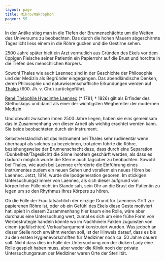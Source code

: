 ```yaml
---
layout: page
title: Mikro/Makrophon
pagenr: 55
---
```


In der Antike stieg man in die Tiefen der Brunnenschächte um die Weiten des Universums zu beobachten. Das durch die hohen Mauern abgeschirmte Tageslicht liess einem in die Röhre gucken und die Gestirne sehen.

2500 Jahre später hielt ein Arzt vermutlich aus Gründen des Ekels vor dem üppigen Fleische seiner Patientin ein Papierrohr auf die Brust und horchte in die Tiefen des menschlichen Körpers.

Sowohl Thales wie auch Laennec sind in der Geschichte der Philosophie und der Medizin als Begründer eingegangen. Das abendländische Denken, deren Philosophie und naturwissenschaftliche Erkundungen werden auf [Thales](https://de.wikipedia.org/wiki/Thales) (600. Jh. v. Chr.) zurückgeführt.

[René Théophile Hyacinthe Laennec](https://de.wikipedia.org/wiki/Ren%C3%A9_Th%C3%A9ophile_Hyacinthe_La%C3%ABnnec) (* 1781; † 1826) gilt als Erfinder des Stethoskops und damit als einer der wichtigsten Wegbereiter der modernen Medizin.

Und obwohl zwischen ihnen 2500 Jahre liegen, haben sie eins gemeinsam das in Zusammenhang von dieser Arbeit als wichtig erachtet werden kann. Sie beide beobachteten durch ein Instrument.

Selbstverständlich ist das Instrument bei Thales sehr rudimentär wenn überhaupt als solches zu bezeichnen, trotzdem führte die Röhre, beziehungsweise der Brunnenschacht dazu, dass durch eine Separation (Dunkelheit/Tageslicht) die Sinne insofern geschärft werden, als dass es dadurch möglich wurde die Sterne auch tagsüber zu beobachten. Sowohl bei Thales, wie auch bei Laennec erforderte die Einführung eines Instrumentes zudem ein neuen Sehen und vorallem ein neues Hören bei Laennec. Jetzt, 1814, wurde die Ipodgeneration geboren. Im stickigen Untersuchungszimmer von Laennec, als sich dieser aufgrund von körperlicher Fülle nicht im Stande sah, sein Ohr an die Brust der Patientin zu legen um so den Rhythmus ihres Körpers zu hören.

Ob die Fülle der Frau tatsächlich der einzige Grund für Laennecs Griff zur papierenen Röhre ist, oder ob ein Gefühl des Ekels diese Geste motiviert hat, spielt in diesem Zusammenhang hier kaum eine Rolle, wäre aber durchaus eine Untersuchung wert, zumal es sich um eine frühe Form von Werbestrategie handeln könnte wo im Nachhinein Fakten zugunsten von einem (gefälschten) Verkaufsargument konstruiert wurden. Was jedoch an dieser Stelle noch erwähnt werden soll, ist der Hinweis darauf, dass es bis zu den ersten Hygienevorschriften für Mediziner noch ca. 50 Jahre dauern soll. Nicht dass dies im Falle der Untersuchung von der dicken Lady eine Rolle gespielt haben muss, aber weder die Klinik noch der private Untersuchungsraum der Mediziner waren Orte der Sterilität.
